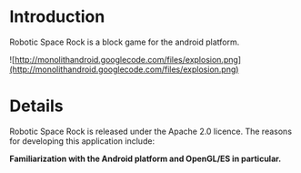 # Introduction #

Robotic Space Rock is a block game for the android platform.

![http://monolithandroid.googlecode.com/files/explosion.png](http://monolithandroid.googlecode.com/files/explosion.png)

# Details #

Robotic Space Rock is released under the Apache 2.0 licence. The reasons for developing this application include:


**Familiarization with the Android platform and OpenGL/ES in particular.**


